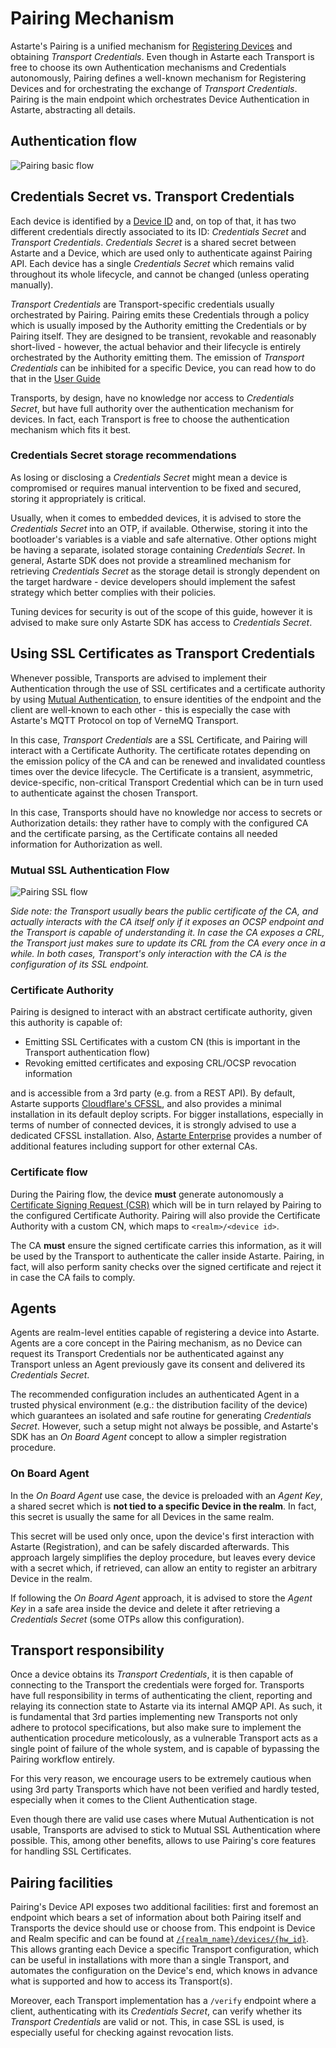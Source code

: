 # Pairing Mechanism

Astarte's Pairing is a unified mechanism for [Registering Devices](035-register_device.html) and
obtaining *Transport Credentials*. Even though in Astarte each Transport is free to choose its own
Authentication mechanisms and Credentials autonomously, Pairing defines a well-known mechanism for
Registering Devices and for orchestrating the exchange of *Transport Credentials*. Pairing is the
main endpoint which orchestrates Device Authentication in Astarte, abstracting all details.

## Authentication flow

![Pairing basic flow](assets/astarte_basic_pairing_routine.svg)

## Credentials Secret vs. Transport Credentials

Each device is identified by a [Device ID](010-design_principles.html#device-id) and, on top of
that, it has two different credentials directly associated to its ID: *Credentials Secret* and
*Transport Credentials*. *Credentials Secret* is a shared secret between Astarte and a Device, which
are used only to authenticate against Pairing API. Each device has a single *Credentials Secret*
which remains valid throughout its whole lifecycle, and cannot be changed (unless operating
manually).

*Transport Credentials* are Transport-specific credentials usually orchestrated by Pairing. Pairing
emits these Credentials through a policy which is usually imposed by the Authority emitting the
Credentials or by Pairing itself. They are designed to be transient, revokable and reasonably
short-lived - however, the actual behavior and their lifecycle is entirely orchestrated by the
Authority emitting them. The emission of *Transport Credentials* can be inhibited for a specific
Device, you can read how to do that in the [User
Guide](040-connect_device.html#credentials-secret-pairing-and-transports)

Transports, by design, have no knowledge nor access to *Credentials Secret*, but have full authority
over the authentication mechanism for devices. In fact, each Transport is free to choose the
authentication mechanism which fits it best.

### Credentials Secret storage recommendations

As losing or disclosing a *Credentials Secret* might mean a device is compromised or requires manual
intervention to be fixed and secured, storing it appropriately is critical.

Usually, when it comes to embedded devices, it is advised to store the *Credentials Secret* into an
OTP, if available. Otherwise, storing it into the bootloader's variables is a viable and safe
alternative. Other options might be having a separate, isolated storage containing *Credentials
Secret*. In general, Astarte SDK does not provide a streamlined mechanism for retrieving
*Credentials Secret* as the storage detail is strongly dependent on the target hardware - device
developers should implement the safest strategy which better complies with their policies.

Tuning devices for security is out of the scope of this guide, however it is advised to make sure
only Astarte SDK has access to *Credentials Secret*.

## Using SSL Certificates as Transport Credentials

Whenever possible, Transports are advised to implement their Authentication through the use of SSL
certificates and a certificate authority by using [Mutual
Authentication](https://en.wikipedia.org/wiki/Mutual_authentication), to ensure identities of the
endpoint and the client are well-known to each other - this is especially the case with Astarte's
MQTT Protocol on top of VerneMQ Transport.

In this case, *Transport Credentials* are a SSL Certificate, and Pairing will interact with a
Certificate Authority. The certificate rotates depending on the emission policy of the CA and can be
renewed and invalidated countless times over the device lifecycle. The Certificate is a transient,
asymmetric, device-specific, non-critical Transport Credential which can be in turn used to
authenticate against the chosen Transport.

In this case, Transports should have no knowledge nor access to secrets or Authorization details:
they rather have to comply with the configured CA and the certificate parsing, as the Certificate
contains all needed information for Authorization as well.

### Mutual SSL Authentication Flow

![Pairing SSL flow](assets/astarte_ssl_pairing_routine.svg)

*Side note: the Transport usually bears the public certificate of the CA, and actually interacts
with the CA itself only if it exposes an OCSP endpoint and the Transport is capable of understanding
it. In case the CA exposes a CRL, the Transport just makes sure to update its CRL from the CA every
once in a while. In both cases, Transport's only interaction with the CA is the configuration of its
SSL endpoint.*

### Certificate Authority

Pairing is designed to interact with an abstract certificate authority, given this authority is
capable of:

* Emitting SSL Certificates with a custom CN (this is important in the Transport authentication
   flow)
* Revoking emitted certificates and exposing CRL/OCSP revocation information

and is accessible from a 3rd party (e.g. from a REST API). By default, Astarte supports
[Cloudflare's CFSSL](https://github.com/cloudflare/cfssl), and also provides a minimal installation
in its default deploy scripts. For bigger installations, especially in terms of number of connected
devices, it is strongly advised to use a dedicated CFSSL installation. Also, [Astarte
Enterprise](http://astarte.cloud/enterprise) provides a number of additional features including
support for other external CAs.

### Certificate flow

During the Pairing flow, the device **must** generate autonomously a [Certificate Signing Request
(CSR)](https://en.wikipedia.org/wiki/Certificate_signing_request) which will be in turn relayed by
Pairing to the configured Certificate Authority. Pairing will also provide the Certificate Authority
with a custom CN, which maps to `<realm>/<device id>`.

The CA **must** ensure the signed certificate carries this information, as it will be used by the
Transport to authenticate the caller inside Astarte. Pairing, in fact, will also perform sanity
checks over the signed certificate and reject it in case the CA fails to comply.

## Agents

Agents are realm-level entities capable of registering a device into Astarte. Agents are a core
concept in the Pairing mechanism, as no Device can request its Transport Credentials nor be
authenticated against any Transport unless an Agent previously gave its consent and delivered its
*Credentials Secret*.

The recommended configuration includes an authenticated Agent in a trusted physical environment
(e.g.: the distribution facility of the device) which guarantees an isolated and safe routine for
generating *Credentials Secret*. However, such a setup might not always be possible, and Astarte's
SDK has an *On Board Agent* concept to allow a simpler registration procedure.

### On Board Agent

In the *On Board Agent* use case, the device is preloaded with an *Agent Key*, a shared secret which
is **not tied to a specific Device in the realm**. In fact, this secret is usually the same for all
Devices in the same realm.

This secret will be used only once, upon the device's first interaction with Astarte (Registration),
and can be safely discarded afterwards. This approach largely simplifies the deploy procedure, but
leaves every device with a secret which, if retrieved, can allow an entity to register an arbitrary
Device in the realm.

If following the *On Board Agent* approach, it is advised to store the *Agent Key* in a safe area
inside the device and delete it after retrieving a *Credentials Secret* (some OTPs allow this
configuration).

## Transport responsibility

Once a device obtains its *Transport Credentials*, it is then capable of connecting to the Transport
the credentials were forged for. Transports have full responsibility in terms of authenticating the
client, reporting and relaying its connection state to Astarte via its internal AMQP API. As such,
it is fundamental that 3rd parties implementing new Transports not only adhere to protocol
specifications, but also make sure to implement the authentication procedure meticolously, as a
vulnerable Transport acts as a single point of failure of the whole system, and is capable of
bypassing the Pairing workflow entirely.

For this very reason, we encourage users to be extremely cautious when using 3rd party Transports
which have not been verified and hardly tested, especially when it comes to the Client
Authentication stage.

Even though there are valid use cases where Mutual Authentication is not usable, Transports are
advised to stick to Mutual SSL Authentication where possible. This, among other benefits, allows to
use Pairing's core features for handling SSL Certificates.

## Pairing facilities

Pairing's Device API exposes two additional facilities: first and foremost an endpoint which bears a
set of information about both Pairing itself and Transports the device should use or choose from.
This endpoint is Device and Realm specific and can be found at
[`/{realm_name}/devices/{hw_id}`](api/index.html?urls.primaryName=Pairing%20API#/device/getInfo).
This allows granting each Device a specific Transport configuration, which can be useful in
installations with more than a single Transport, and automates the configuration on the Device's
end, which knows in advance what is supported and how to access its Transport(s).

Moreover, each Transport implementation has a `/verify` endpoint where a client, authenticating with
its *Credentials Secret*, can verify whether its *Transport Credentials* are valid or not. This, in
case SSL is used, is especially useful for checking against revocation lists.
